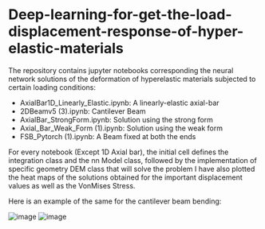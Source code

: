 # Deep-learning-for-get-the-load-displacement-response-of-hyper-elastic-materials

The repository contains jupyter notebooks corresponding the neural network solutions of the deformation of hyperelastic materials subjected to certain loading conditions:

* AxialBar1D_Linearly_Elastic.ipynb: A linearly-elastic axial-bar
* 2DBeamv5 (3).ipynb: Cantilever Beam
* AxialBar_StrongForm.ipynb: Solution using the strong form
* Axial_Bar_Weak_Form (1).ipynb: Solution using the weak form
* FSB_Pytorch (1).ipynb: A Beam fixed at both the ends

For every notebook (Except 1D Axial bar), the initial cell defines the integration class and the nn Model class, followed by the implementation of specific geometry DEM class that will solve the problem
I have also plotted the heat maps of the solutions obtained for the important displacement values as well as the VonMises Stress.

 Here is an example of the same for the cantilever beam bending:

 ![image](https://github.com/Mrunmay-0615/Deep-learning-for-get-the-load-displacement-response-of-hyper-elastic-materials/assets/105450337/b8d5c2a7-15c6-4e1f-a4e8-99c925978d32)
 ![image](https://github.com/Mrunmay-0615/Deep-learning-for-get-the-load-displacement-response-of-hyper-elastic-materials/assets/105450337/90341bde-491b-4c0b-84e6-057069fae524)

